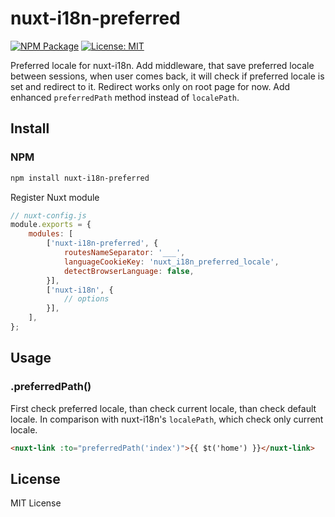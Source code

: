 # nuxt-i18n-preferred

[![NPM Package](https://img.shields.io/npm/v/nuxt-i18n-preferred.svg?style=flat-square)](https://www.npmjs.org/package/nuxt-i18n-preferred)
[![License: MIT](https://img.shields.io/badge/License-MIT-yellow.svg?style=flat-square)](https://github.com/shrpne/nuxt-i18n-preferred/blob/master/LICENSE)

Preferred locale for nuxt-i18n.
Add middleware, that save preferred locale between sessions, when user comes back, it will check if preferred locale is set and redirect to it. Redirect works only on root page for now.
Add enhanced `preferredPath` method instead of `localePath`.

[ci-img]:  https://travis-ci.org/shrpne/nuxt-i18n-preferred.svg
[ci]:      https://travis-ci.org/shrpne/nuxt-i18n-preferred


## Install

### NPM

```bash
npm install nuxt-i18n-preferred
```

Register Nuxt module
```js
// nuxt-config.js
module.exports = {
    modules: [
        ['nuxt-i18n-preferred', {
            routesNameSeparator: '___',
            languageCookieKey: 'nuxt_i18n_preferred_locale',
            detectBrowserLanguage: false,        
        }],
        ['nuxt-i18n', {
            // options
        }],
    ],
};
```

## Usage

### .preferredPath()
First check preferred locale, than check current locale, than check default locale.
In comparison with nuxt-i18n's `localePath`, which check only current locale.

```html
<nuxt-link :to="preferredPath('index')">{{ $t('home') }}</nuxt-link>
``` 


## License

MIT License
